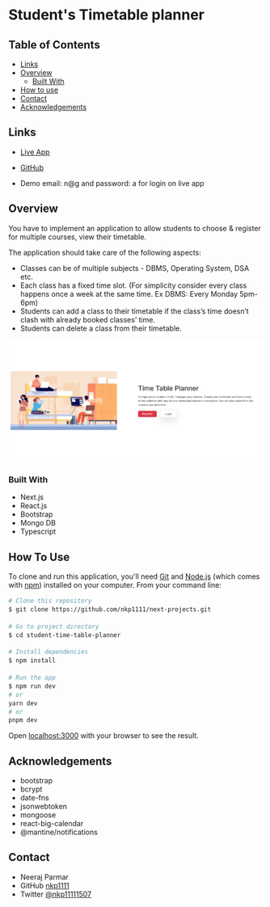 # Student's Timetable planner

## Table of Contents

- [Links](#links)
- [Overview](#overview)
  - [Built With](#built-with)
- [How to use](#how-to-use)
- [Contact](#contact)
- [Acknowledgements](#acknowledgements)

## Links

- [Live App](https://next-projects-sigma.vercel.app/)
- [GitHub](https://github.com/nkp1111/next-projects/tree/main/student-time-table-planner)

- Demo email: n@g and password: a for login on live app

## Overview

You have to implement an application to allow students to choose & register for multiple courses, view their timetable.

The application should take care of the following aspects:

- Classes can be of multiple subjects - DBMS, Operating System, DSA etc.
- Each class has a fixed time slot. (For simplicity consider every class happens once a week at the same time. Ex DBMS: Every Monday 5pm-6pm)
- Students can add a class to their timetable if the class’s time doesn’t clash with already booked classes’ time.
- Students can delete a class from their timetable.

![screenshot](./public/images/Screenshot%202023-08-24%20145505.png)

### Built With

- Next.js
- React.js
- Bootstrap
- Mongo DB
- Typescript

## How To Use

To clone and run this application, you'll need [Git](https://git-scm.com) and [Node.js](https://nodejs.org/en/download/) (which comes with [npm](http://npmjs.com)) installed on your computer. From your command line:

```bash
# Clone this repository
$ git clone https://github.com/nkp1111/next-projects.git

# Go to project directory
$ cd student-time-table-planner

# Install dependencies
$ npm install

# Run the app
$ npm run dev
# or
yarn dev
# or
pnpm dev

```

Open [localhost:3000](http://localhost:3000) with your browser to see the result.

## Acknowledgements

- bootstrap
- bcrypt
- date-fns
- jsonwebtoken
- mongoose
- react-big-calendar
- @mantine/notifications

## Contact

- Neeraj Parmar
- GitHub [nkp1111](https://github.com/nkp1111)
- Twitter [@nkp11111507](https://twitter.com/@nkp11111507)
